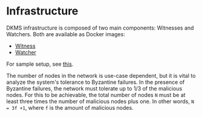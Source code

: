 # Infrastructure

DKMS infrastructure is composed of two main components: Witnesses and Watchers. Both are available as Docker images:

- [ Witness ](https://ghcr.io/thclab/keriox-witness)
- [ Watcher ](https://ghcr.io/thclab/keriox-watcher)

For sample setup, see [this](https://github.com/THCLab/ambient-infrastructure/blob/main/docker-compose.yml).

The number of nodes in the network is use-case dependent, but it is vital to analyze the system's tolerance to Byzantine failures. In the presence of Byzantine failures, the network must tolerate up to 1/3 of the malicious nodes. For this to be achievable, the total number of nodes `N` must be at least three times the number of malicious nodes plus one. In other words, `N = 3f +1`, where `f` is the amount of malicious nodes.

